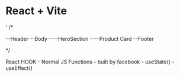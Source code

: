 # React + Vite

'
/* 

--Header
--Body
----HeroSection
----Product Card
--Footer

*/

React HOOK
    - Normal JS Functions - built by facebook
    - useState()
    - useEffect()